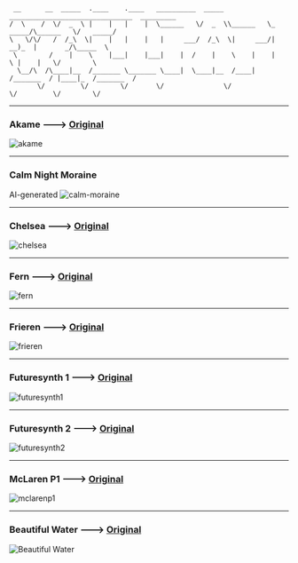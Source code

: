 ```
 __      __  _____  .____    .____   __________  _____ _______________________________  _________
/  \    /  \/  _  \ |    |   |    |  \______   \/  _  \\______   \_   _____/\______   \/   _____/
\   \/\/   /  /_\  \|    |   |    |   |     ___/  /_\  \|     ___/|    __)_  |       _/\_____  \ 
 \        /    |    \    |___|    |___|    |  /    |    \    |    |        \ |    |   \/        \
  \__/\  /\____|__  /_______ \_______ \____|  \____|__  /____|   /_______  / |____|_  /_______  /
       \/         \/        \/       \/               \/                 \/         \/        \/ 
```

---

### Akame ---> [Original](https://wall.alphacoders.com/big.php?i=863290)
![akame](akame.png)


---

### Calm Night Moraine
AI-generated
![calm-moraine](calm-moraine.png)

---

### Chelsea ---> [Original](https://www.pixiv.net/en/artworks/104623178)
![chelsea](chelsea.png)

---

### Fern ---> [Original](https://wallhaven.cc/w/qzpwmr)
![fern](fern.png)

---

### Frieren ---> [Original](https://www.wallpaperflare.com/sousou-no-frieren-dark-angry-scary-face-wallpaper-yvrcj)
![frieren](frieren.png)

---

### Futuresynth 1 ---> [Original](https://www.wallpaperflare.com/digital-digital-art-artwork-fantasy-art-drawing-painting-wallpaper-gjwku)
![futuresynth1](futuresynth1.png)

---

### Futuresynth 2 ---> [Original](https://wallhere.com/en/wallpaper/1623113)
![futuresynth2](futuresynth2.png)

---

### McLaren P1 ---> [Original](https://www.wallpaperflare.com/super-car-mclaren-mp4-neon-reflection-wallpaper-yhrtj)
![mclarenp1](mclarenp1.png)

---

### Beautiful Water ---> [Original](https://www.freepik.com/free-ai-image/beautiful-water-view-anime-style_94462226.htm)
![Beautiful Water](beautiful-water-view-anime-style_94462226.png)
